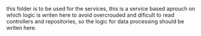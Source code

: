 this folder is to be used for the services, this is a service based aprouch on which logic is writen here to avoid overcrouded and dificult to read controllers and repositories, so the logic for data processing should be writen here.